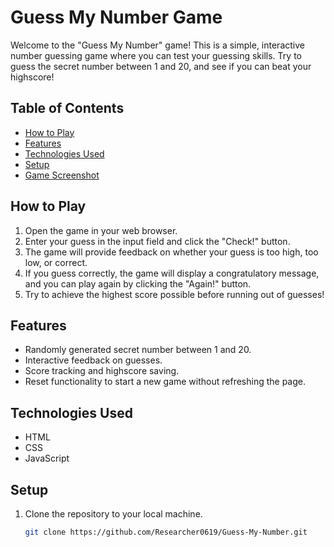# Guess My Number Game

Welcome to the "Guess My Number" game! This is a simple, interactive number guessing game where you can test your guessing skills. Try to guess the secret number between 1 and 20, and see if you can beat your highscore!

## Table of Contents

- [How to Play](#how-to-play)
- [Features](#features)
- [Technologies Used](#technologies-used)
- [Setup](#setup)
- [Game Screenshot](#game-screenshot)

## How to Play

1. Open the game in your web browser.
2. Enter your guess in the input field and click the "Check!" button.
3. The game will provide feedback on whether your guess is too high, too low, or correct.
4. If you guess correctly, the game will display a congratulatory message, and you can play again by clicking the "Again!" button.
5. Try to achieve the highest score possible before running out of guesses!

## Features

- Randomly generated secret number between 1 and 20.
- Interactive feedback on guesses.
- Score tracking and highscore saving.
- Reset functionality to start a new game without refreshing the page.

## Technologies Used

- HTML
- CSS
- JavaScript

## Setup

1. Clone the repository to your local machine.

   ```bash
   git clone https://github.com/Researcher0619/Guess-My-Number.git
   ```
